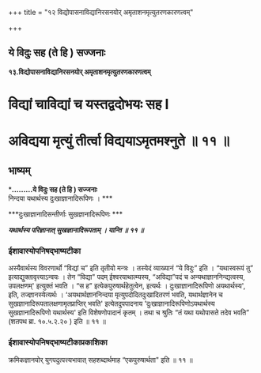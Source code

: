 +++
title = "१२ विद्योपासनाविद्यानिरसनयोर् अमृताशनमृत्युतरणकारणत्वम्"

+++


## ये विदुः सह (ते हि ) सज्जनाः

**१३.विद्योपासनाविद्यानिरसनयोर् अमृताशनमृत्युतरणकारणत्वम्**

# विद्यां चाविद्यां च यस्तद्वदोभयः सह I

# अविद्यया मृत्युं तीर्त्वा विद्ययाऽमृतमश्नुते ॥ ११ ॥

## **भाष्यम्**

***.........ये विदुः सह (ते हि ) सज्जनाः**  
निन्दया यथार्थस्य दुःखाज्ञानादिरूपिणः । ***

***दुःखाज्ञानादिसन्तीर्णाः सुखज्ञानादिरूपिणः ***

***यथार्थस्य परिज्ञानात् सुखज्ञानादिरूपताम् । यान्ति ॥ ११ ॥***

### **ईशावास्योपनिषद्भाष्यटीका**

अस्यैवार्थस्य विवरणार्थो “विद्यां च” इति तृतीयो मन्त्रः । तस्येदं व्याख्यानं “ये विदुः” इति । “यथास्वरूपं तु” इत्याद्युक्तावृत्त्याऽन्वयः । तेन “विद्या" पदम् ईश्वरयाथात्म्यस्य, “अविद्या”पदं च अन्यथाज्ञाननिन्द्यत्वस्य, उपलक्षणम्' इत्युक्तं भवति । “स ह” इत्येकपुरुषार्थहेतुत्वेन, इत्यर्थः । दुःखाज्ञानादिरूपिणो अयथार्थस्य', इति, तज्ज्ञानस्येत्यर्थः । ‘अयथार्थज्ञाननिन्दया मृत्युपदोदितदुःखादितरणं भवति, यथार्थज्ञानेन च सुखज्ञानादिरूपतालक्षणामृतप्राप्तिर् भवति' इत्येतदुपपादनाय 'दुःखाज्ञानादिरूपिणोऽयथार्थस्य सुखज्ञानादिरूपिणो यथार्थस्य' इति विशेषणोपादानं कृतम् । तथा च श्रुतिः “तं यथा यथोपासते
तदेव भवति” (शतपथ ब्रा. १०.५.२.२० ) इति ॥ ११ ॥

### **ईशावास्योपनिषद्भाष्यटीकाप्रकाशिका**

क्रमिकज्ञानयोर् युगपदुत्पत्त्यभावात् सहशब्दार्थमाह “एकपुरुषार्थता" इति ॥ ११ ॥  
  

